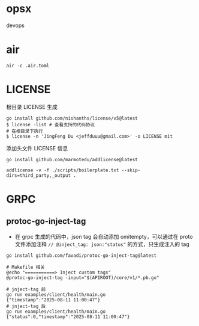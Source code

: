 # opsx

devops

# air

```shell
air -c .air.toml
```

# LICENSE

根目录 LICENSE 生成

```shell
go install github.com/nishanths/license/v5@latest
$ license -list # 查看支持的代码协议
# 在根目录下执行
$ license -n 'JingFeng Du <jeffduuu@gmail.com>' -o LICENSE mit
```

添加头文件 LICENSE 信息

```shell
go install github.com/marmotedu/addlicense@latest

addlicense -v -f ./scripts/boilerplate.txt --skip-dirs=third_party,_output .
```

# GRPC

## protoc-go-inject-tag

- 在 grpc 生成的代码中，json tag 会自动添加 omitempty，可以通过在 proto 文件添加注释 `// @inject_tag: json:"status"` 的方式，只生成注入的 tag

```shell
go install github.com/favadi/protoc-go-inject-tag@latest

# Makefile 相关
@echo "===========> Inject custom tags"
@protoc-go-inject-tag -input="$(APIROOT)/core/v1/*.pb.go"

# jnject-tag 前
go run examples/client/health/main.go
{"timestamp":"2025-08-11 11:00:47"}
# jnject-tag 后
go run examples/client/health/main.go
{"status":0,"timestamp":"2025-08-11 11:00:47"}
```

